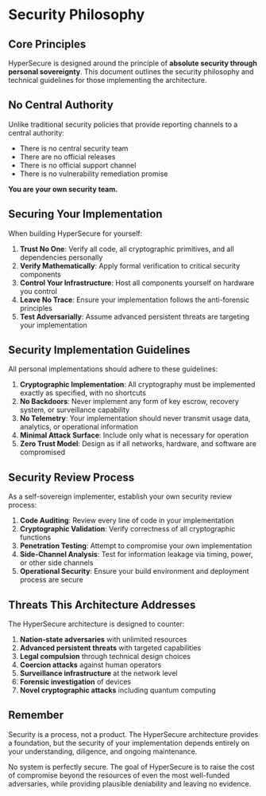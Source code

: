 # Security Philosophy

## Core Principles

HyperSecure is designed around the principle of **absolute security through personal sovereignty**. This document outlines the security philosophy and technical guidelines for those implementing the architecture.

## No Central Authority

Unlike traditional security policies that provide reporting channels to a central authority:
- There is no central security team
- There are no official releases 
- There is no official support channel
- There is no vulnerability remediation promise

**You are your own security team.**

## Securing Your Implementation

When building HyperSecure for yourself:

1. **Trust No One**: Verify all code, all cryptographic primitives, and all dependencies personally
2. **Verify Mathematically**: Apply formal verification to critical security components 
3. **Control Your Infrastructure**: Host all components yourself on hardware you control
4. **Leave No Trace**: Ensure your implementation follows the anti-forensic principles
5. **Test Adversarially**: Assume advanced persistent threats are targeting your implementation

## Security Implementation Guidelines

All personal implementations should adhere to these guidelines:

1. **Cryptographic Implementation**: All cryptography must be implemented exactly as specified, with no shortcuts
2. **No Backdoors**: Never implement any form of key escrow, recovery system, or surveillance capability
3. **No Telemetry**: Your implementation should never transmit usage data, analytics, or operational information
4. **Minimal Attack Surface**: Include only what is necessary for operation
5. **Zero Trust Model**: Design as if all networks, hardware, and software are compromised

## Security Review Process

As a self-sovereign implementer, establish your own security review process:

1. **Code Auditing**: Review every line of code in your implementation
2. **Cryptographic Validation**: Verify correctness of all cryptographic functions
3. **Penetration Testing**: Attempt to compromise your own implementation
4. **Side-Channel Analysis**: Test for information leakage via timing, power, or other side channels
5. **Operational Security**: Ensure your build environment and deployment process are secure

## Threats This Architecture Addresses

The HyperSecure architecture is designed to counter:

1. **Nation-state adversaries** with unlimited resources
2. **Advanced persistent threats** with targeted capabilities
3. **Legal compulsion** through technical design choices
4. **Coercion attacks** against human operators
5. **Surveillance infrastructure** at the network level
6. **Forensic investigation** of devices
7. **Novel cryptographic attacks** including quantum computing

## Remember

Security is a process, not a product. The HyperSecure architecture provides a foundation, but the security of your implementation depends entirely on your understanding, diligence, and ongoing maintenance.

No system is perfectly secure. The goal of HyperSecure is to raise the cost of compromise beyond the resources of even the most well-funded adversaries, while providing plausible deniability and leaving no evidence. 